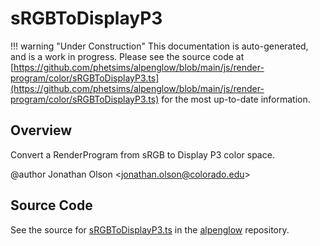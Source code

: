 # sRGBToDisplayP3

!!! warning "Under Construction"
    This documentation is auto-generated, and is a work in progress. Please see the source code at
    [https://github.com/phetsims/alpenglow/blob/main/js/render-program/color/sRGBToDisplayP3.ts](https://github.com/phetsims/alpenglow/blob/main/js/render-program/color/sRGBToDisplayP3.ts) for the most up-to-date information.

## Overview

Convert a RenderProgram from sRGB to Display P3 color space.

@author Jonathan Olson &lt;jonathan.olson@colorado.edu&gt;



## Source Code

See the source for [sRGBToDisplayP3.ts](https://github.com/phetsims/alpenglow/blob/main/js/render-program/color/sRGBToDisplayP3.ts) in the [alpenglow](https://github.com/phetsims/alpenglow) repository.

